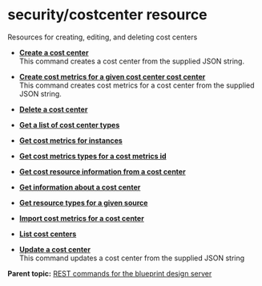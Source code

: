 # security/costcenter resource

Resources for creating, editing, and deleting cost centers

-   **[Create a cost center](../../com.edt.api.doc/topics/security_costcenter__post.md)**  
This command creates a cost center from the supplied JSON string.
-   **[Create cost metrics for a given cost center cost center](../../com.edt.api.doc/topics/security_costid_costmetrics_post.md)**  
This command creates cost metrics for a cost center from the supplied JSON string.
-   **[Delete a cost center](../../com.edt.api.doc/topics/security_costid_delete.md)**  

-   **[Get a list of cost center types](../../com.edt.api.doc/topics/security_costcenter_sources_get.md)**  

-   **[Get cost metrics for instances](../../com.edt.api.doc/topics/security_costid_costmetrics_cmtype_get.md)**  

-   **[Get cost metrics types for a cost metrics id](../../com.edt.api.doc/topics/security_costid_costmetrictypes_get.md)**  

-   **[Get cost resource information from a cost center](../../com.edt.api.doc/topics/security_costid_costresources_get.md)**  

-   **[Get information about a cost center](../../com.edt.api.doc/topics/security_costid_get.md)**  

-   **[Get resource types for a given source](../../com.edt.api.doc/topics/security_costcenter_source_source_resourcetypes_get.md)**  

-   **[Import cost metrics for a cost center](../../com.edt.api.doc/topics/security_costid_importcostmetrics_put.md)**  

-   **[List cost centers](../../com.edt.api.doc/topics/security_costcenter__get.md)**  

-   **[Update a cost center](../../com.edt.api.doc/topics/security_costid_put.md)**  
This command updates a cost center from the supplied JSON string

**Parent topic:** [REST commands for the blueprint design server](../../com.udeploy.reference.doc/topics/rest_api_ref_commands_edt.md)

